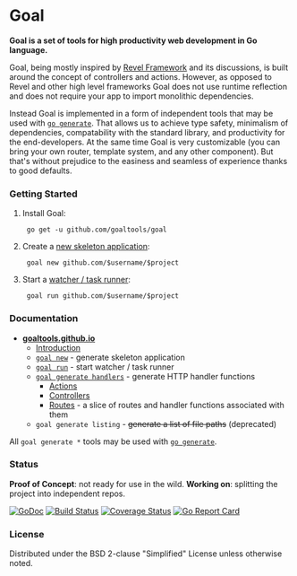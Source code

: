 # Goal
**Goal is a set of tools for high productivity web development in Go language.**

Goal, being mostly inspired by [Revel Framework](https://github.com/revel/revel)
and its discussions, is built around the concept of controllers and actions.
However, as opposed to Revel and other high level frameworks Goal does not use runtime
reflection and does not require your app to import monolithic dependencies.

Instead Goal is implemented in a form of independent tools that
may be used with [`go generate`](https://blog.golang.org/generate).
That allows us to achieve type safety, minimalism of dependencies,
compatability with the standard library, and productivity for the end-developers.
At the same time Goal is very customizable (you can bring your own router, template system,
and any other component). But that's without prejudice to the easiness and seamless of experience
thanks to good defaults.

### Getting Started

1. Install Goal:

        go get -u github.com/goaltools/goal

2. Create a [new skeleton application](https://goaltools.github.io/manual/new/index.html):

        goal new github.com/$username/$project

3. Start a [watcher / task runner](https://goaltools.github.io/manual/run/index.html):

        goal run github.com/$username/$project

### Documentation

* **[goaltools.github.io](https://goaltools.github.io)**
  * [Introduction](https://goaltools.github.io/manual/index.html)
  * [`goal new`](https://goaltools.github.io/manual/new/index.html) - generate skeleton application
  * [`goal run`](https://goaltools.github.io/manual/run/index.html) - start watcher / task runner
  * [`goal generate handlers`](https://goaltools.github.io/manual/handlers/index.html) - generate HTTP handler functions
    * [Actions](https://goaltools.github.io/manual/handlers/actions.html)
    * [Controllers](https://goaltools.github.io/manual/handlers/controllers.html)
    * [Routes](https://goaltools.github.io/manual/handlers/routes.html) - a slice of routes and handler functions associated with them
  * `goal generate listing` - ~~generate a list of file paths~~ (deprecated)

All `goal generate *` tools may be used with [`go generate`](https://blog.golang.org/generate).

### Status

**Proof of Concept**: not ready for use in the wild. **Working on**: splitting the project into
independent repos.

[![GoDoc](https://godoc.org/github.com/goaltools/goal?status.svg)](https://godoc.org/github.com/goaltools/goal)
[![Build Status](https://travis-ci.org/goaltools/goal.svg?branch=master)](https://travis-ci.org/goaltools/goal)
[![Coverage Status](https://coveralls.io/repos/github/goaltools/goal/badge.svg?branch=master)](https://coveralls.io/github/goaltools/goal?branch=master)
[![Go Report Card](http://goreportcard.com/badge/goaltools/goal?t=3)](http:/goreportcard.com/report/goaltools/goal)

### License
Distributed under the BSD 2-clause "Simplified" License unless otherwise noted.
